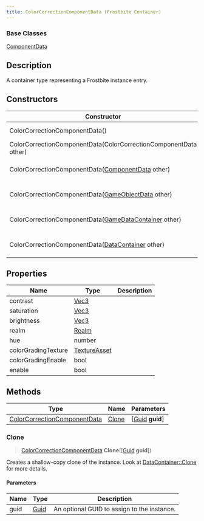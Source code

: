 ```yaml
---
title: ColorCorrectionComponentData (Frostbite Container)
---
```

### Base Classes

[ComponentData](ComponentData)

## Description

A container type representing a Frostbite instance entry.

## Constructors

| Constructor                                                                             | Description                                                                                                                                     |
| --------------------------------------------------------------------------------------- | ----------------------------------------------------------------------------------------------------------------------------------------------- |
| ColorCorrectionComponentData()                                                          | Create a new instance of this container type.                                                                                                   |
| ColorCorrectionComponentData(ColorCorrectionComponentData other)                        | Create a reference copy of an instance of the same type.                                                                                        |
| ColorCorrectionComponentData([ComponentData](ComponentData) other)                      | Upcast an instance of type [ComponentData](ComponentData) to [ColorCorrectionComponentData](ColorCorrectionComponentData).                      |
| ColorCorrectionComponentData([GameObjectData](GameObjectData) other)                    | Upcast an instance of type [GameObjectData](GameObjectData) to [ColorCorrectionComponentData](ColorCorrectionComponentData).                    |
| ColorCorrectionComponentData([GameDataContainer](GameDataContainer) other)              | Upcast an instance of type [GameDataContainer](GameDataContainer) to [ColorCorrectionComponentData](ColorCorrectionComponentData).              |
| ColorCorrectionComponentData([DataContainer](/vext/ref/cls/shr/datacontainer) other) | Upcast an instance of type [DataContainer](/vext/ref/cls/shr/datacontainer) to [ColorCorrectionComponentData](ColorCorrectionComponentData). |

## Properties

| Name                | Type                              | Description |
| ------------------- | --------------------------------- | ----------- |
| contrast            | [Vec3](/vext/ref/cls/shr/Vec3) |             |
| saturation          | [Vec3](/vext/ref/cls/shr/Vec3) |             |
| brightness          | [Vec3](/vext/ref/cls/shr/Vec3) |             |
| realm               | [Realm](Realm)                    |             |
| hue                 | number                            |             |
| colorGradingTexture | [TextureAsset](TextureAsset)      |             |
| colorGradingEnable  | bool                              |             |
| enable              | bool                              |             |

## Methods

| Type                                                         | Name            | Parameters                                     |
| ------------------------------------------------------------ | --------------- | ---------------------------------------------- |
| [ColorCorrectionComponentData](ColorCorrectionComponentData) | [Clone](#clone) | \[[Guid](/vext/ref/cls/shr/guid) **guid**\] |

### Clone

> [ColorCorrectionComponentData](ColorCorrectionComponentData) **Clone**(\[[Guid](/vext/ref/cls/shr/guid) **guid**\])

Creates a shallow-copy clone of the instance. Look at [DataContainer::Clone](/vext/ref/cls/shr/datacontainer#clone) for more details.

#### Parameters

| Name | Type         | Description                                 |
| ---- | ------------ | ------------------------------------------- |
| guid | [Guid](Guid) | An optional GUID to assign to the instance. |
